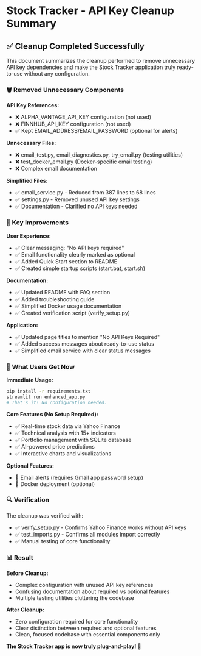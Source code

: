 # Stock Tracker - API Key Cleanup Summary

## ✅ Cleanup Completed Successfully

This document summarizes the cleanup performed to remove unnecessary API key dependencies and make the Stock Tracker application truly ready-to-use without any configuration.

### 🗑️ Removed Unnecessary Components

**API Key References:**
- ❌ ALPHA_VANTAGE_API_KEY configuration (not used)
- ❌ FINNHUB_API_KEY configuration (not used)
- ✅ Kept EMAIL_ADDRESS/EMAIL_PASSWORD (optional for alerts)

**Unnecessary Files:**
- ❌ email_test.py, email_diagnostics.py, try_email.py (testing utilities)
- ❌ test_docker_email.py (Docker-specific email testing)
- ❌ Complex email documentation

**Simplified Files:**
- ✅ email_service.py - Reduced from 387 lines to 68 lines
- ✅ settings.py - Removed unused API key settings
- ✅ Documentation - Clarified no API keys needed

### 🎯 Key Improvements

**User Experience:**
- ✅ Clear messaging: "No API keys required"
- ✅ Email functionality clearly marked as optional
- ✅ Added Quick Start section to README
- ✅ Created simple startup scripts (start.bat, start.sh)

**Documentation:**
- ✅ Updated README with FAQ section
- ✅ Added troubleshooting guide
- ✅ Simplified Docker usage documentation
- ✅ Created verification script (verify_setup.py)

**Application:**
- ✅ Updated page titles to mention "No API Keys Required"
- ✅ Added success messages about ready-to-use status
- ✅ Simplified email service with clear status messages

### 🚀 What Users Get Now

**Immediate Usage:**
```bash
pip install -r requirements.txt
streamlit run enhanced_app.py
# That's it! No configuration needed.
```

**Core Features (No Setup Required):**
- ✅ Real-time stock data via Yahoo Finance
- ✅ Technical analysis with 15+ indicators
- ✅ Portfolio management with SQLite database
- ✅ AI-powered price predictions
- ✅ Interactive charts and visualizations

**Optional Features:**
- 📧 Email alerts (requires Gmail app password setup)
- 🐳 Docker deployment (optional)

### 🔍 Verification

The cleanup was verified with:
- ✅ verify_setup.py - Confirms Yahoo Finance works without API keys
- ✅ test_imports.py - Confirms all modules import correctly
- ✅ Manual testing of core functionality

### 📊 Result

**Before Cleanup:**
- Complex configuration with unused API key references
- Confusing documentation about required vs optional features
- Multiple testing utilities cluttering the codebase

**After Cleanup:**
- Zero configuration required for core functionality
- Clear distinction between required and optional features
- Clean, focused codebase with essential components only

**The Stock Tracker app is now truly plug-and-play!** 🎉
